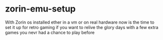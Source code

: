 # zorin-emu-setup
With Zorin os installed ether in a vm or on real hardware now is the time to set it up for retro gaming if you want to relive the glory days with a few extra games you nevr had a chance to play before
